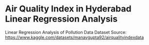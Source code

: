 # Air Quality Index in Hyderabad Linear Regression Analysis
 Linear Regression Analysis of Pollution Data
Dataset Source: https://www.kaggle.com/datasets/manavgupta92/airqualityindexdata
